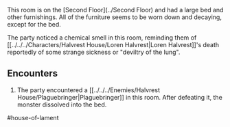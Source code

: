 This room is on the [Second Floor](../Second Floor) and had a large bed and other furnishings. All of the furniture seems to be worn down and decaying, except for the bed.

The party noticed a chemical smell in this room, reminding them of [[../../../Characters/Halvrest House/Loren Halvrest|Loren Halvrest]]'s death reportedly of some strange sickness or "deviltry of the lung".

## Encounters
1. The party encountered a [[../../../Enemies/Halvrest House/Plaguebringer|Plaguebringer]] in this room. After defeating it, the monster dissolved into the bed.

#house-of-lament